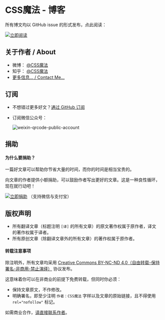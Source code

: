 # CSS魔法 - 博客

所有博文均以 GitHub issue 的形式发布，点此阅读：

[![立即阅读](https://cloud.githubusercontent.com/assets/1231359/13027636/6fdae1a6-d291-11e5-9126-68bd3d2ed778.png)](https://github.com/cssmagic/blog/issues)

## 关于作者 / About

* 微博： [@CSS魔法](http://weibo.com/cssmagic)
* 知乎： [@CSS魔法](http://www.zhihu.com/people/cssmagic)
* [更多信息... / Contact Me...](https://github.com/cssmagic/blog/issues/9)

## 订阅

* 不想错过更多好文？[通过 GitHub 订阅](https://github.com/cssmagic/blog/issues/8)

* 订阅微信公众号：

	![weixin-qrcode-public-account](https://cloud.githubusercontent.com/assets/1231359/13027287/e3c883a6-d283-11e5-8263-fb38a389838e.png)

## 捐助

#### 为什么要捐助？

一篇好文章可以帮助你节省大量的时间，而你的时间是相当宝贵的。

向文章的作者提供小额捐助，可以鼓励作者写出更好的文章。这是一种良性循环，现在就行动吧！

[![立即捐助](https://cloud.githubusercontent.com/assets/1231359/13027637/6fdb17fc-d291-11e5-91cf-d8840c727209.png)](https://github.com/cssmagic/blog/issues/10) （支持微信与支付宝）

## 版权声明

* 所有翻译文章（标题注明 `[译]` 的所有文章）的原文著作权属于原作者，译文的著作权属于译者。
* 所有原创文章（除翻译文章外的所有文章）的著作权属于原作者。

#### 转载注意事项

除注明外，所有文章均采用 [Creative Commons BY-NC-ND 4.0（自由转载-保持署名-非商用-禁止演绎）](http://creativecommons.org/licenses/by-nc-nd/4.0/deed.zh) 协议发布。

这意味着你可以在非商业的前提下免费转载，但同时你必须：

* 保持文章原文，不作修改。
* 明确署名，即至少注明 `作者：CSS魔法` 字样以及文章的原始链接，且不得使用 `rel="nofollow"` 标记。

如需商业合作，[请直接联系作者](https://github.com/cssmagic/blog/issues/9)。
